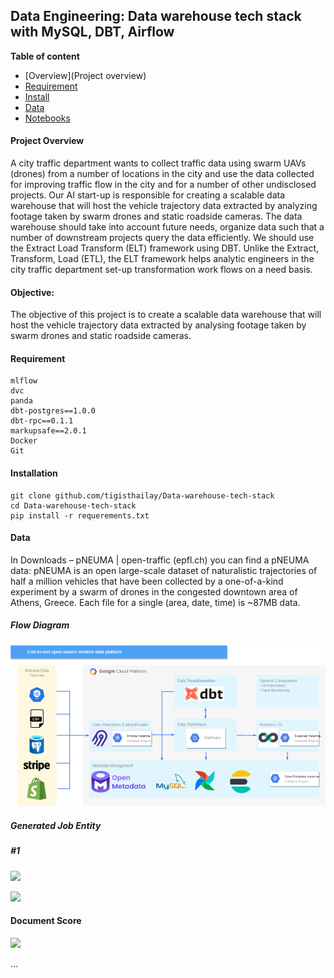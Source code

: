 ## Data Engineering: Data warehouse tech stack with MySQL, DBT, Airflow

**Table of content**

- [Overview](Project overview)
- [Requirement](#requirement)
- [Install](#install)
- [Data](#data)
- [Notebooks](#notebooks)

#### Project Overview

A city traffic department wants to collect traffic data using swarm UAVs (drones) from a number of locations in the city and use the data collected for improving traffic flow in the city and for a number of other undisclosed projects. Our AI start-up is responsible for creating a scalable data warehouse that will host the vehicle trajectory data extracted by analyzing footage taken by swarm drones and static roadside cameras. 
The data warehouse should take into account future needs, organize data such that a number of downstream projects query the data efficiently. We should use the Extract Load Transform (ELT) framework using DBT.  Unlike the Extract, Transform, Load (ETL), the ELT framework helps analytic engineers in the city traffic department set-up transformation work flows on a need basis.  

#### Objective:

The objective of this project is to create a scalable data warehouse that will host the vehicle trajectory data extracted by analysing footage taken by swarm drones and static roadside cameras.


#### Requirement

```
mlflow
dvc
panda
dbt-postgres==1.0.0
dbt-rpc==0.1.1
markupsafe==2.0.1
Docker
Git

```

#### Installation

```
git clone github.com/tigisthailay/Data-warehouse-tech-stack
cd Data-warehouse-tech-stack
pip install -r requerements.txt
```
#### Data
In Downloads – pNEUMA | open-traffic (epfl.ch) you can find a pNEUMA data: pNEUMA is an open large-scale dataset of naturalistic trajectories of half a million vehicles that have been collected by a one-of-a-kind experiment by a swarm of drones in the congested downtown area of Athens, Greece. Each file for a single (area, date, time) is ~87MB data. 


##### Flow Diagram

![](screenshots/1.png)

#####  Generated Job Entity 
##### #1
![](images/tg.png)



![](images/opp.png)

#### Document Score


![](images/eda.png)

...

